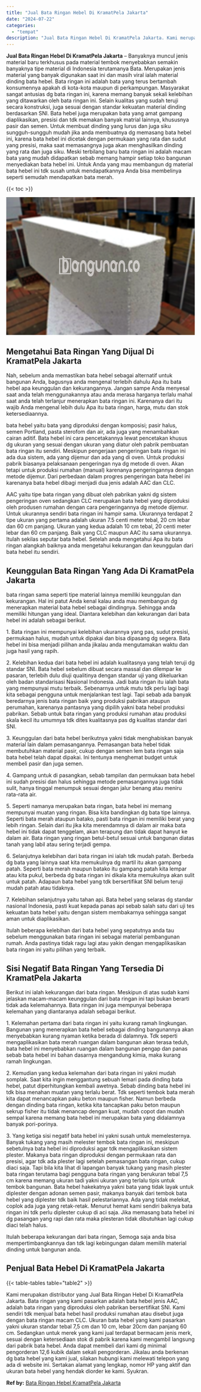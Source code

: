 ```yaml
---
title: "Jual Bata Ringan Hebel Di KramatPela Jakarta"
date: "2024-07-22"
categories: 
  - "tempat"
description: "Jual Bata Ringan Hebel Di KramatPela Jakarta. Kami merupakan distributor yang Jual Bata Ringan Hebel Di KramatPela Jakarta. Bata ringan yang kami pasarkan ad..."
---
```


**Jual Bata Ringan Hebel Di KramatPela Jakarta** – Banyaknya muncul jenis material baru terkhusus pada material tembok menyebabkan semakin banyaknya tipe material di Indonesia terutamanya Bata. Merupakan jenis material yang banyak digunakan saat ini dan masih viral ialah material dinding bata hebel. Bata ringan ini adalah bata yang terus bertambah konsumennya apakah di kota-kota maupun di perkampungan. Masyarakat sangat antusias dg bata ringan ini, karena memang banyak sekali kelebihan yang ditawarkan oleh bata ringan ini. Selain kualitas yang sudah teruji secara konstruksi, juga sesuai dengan standar kekuatan material dinding berdasarkan SNI. Bata hebel juga merupakan bata yang amat gampang diaplikasikan, presisi dan tdk memakan banyak matrial lainnya, khususnya pasir dan semen. Untuk membuat dinding yang lurus dan juga siku sungguh-sungguh mudah jika anda membuatnya dg memasang bata hebel ini, karena bata hebel ini dicetak dengan permukaan yang rata dan sudut yang presisi, maka saat memasangnya juga akan menghasilkan dinding yang rata dan juga siku. Meski terbilang baru bata ringan ini adalah macam bata yang mudah didapatkan sebab memang hampir setiap toko bangunan menyediakan bata hebel ini. Untuk Anda yang mau membangun dg material bata hebel ini tdk susah untuk mendapatkannya Anda bisa membelinya seperti semudah mendapatkan bata merah.

{{< toc >}}

![Jual Bata Ringan Hebel Di KramatPela Jakarta](/images/jual-hebel-murah-30.png)

## Mengetahui Bata Ringan Yang Dijual Di KramatPela Jakarta

Nah, sebelum anda memastikan bata hebel sebagai alternatif untuk bangunan Anda, bagusnya anda mengenal terlebih dahulu Apa itu bata hebel apa keunggulan dan kekurangannya. Jangan sampe Anda menyesal saat anda telah menggunakannya atau anda merasa harganya terlalu mahal saat anda telah terlanjur menerapkan bata ringan ini. Karenanya dari itu wajib Anda mengenal lebih dulu Apa itu bata ringan, harga, mutu dan stok ketersediaannya.

bata hebel yaitu bata yang diproduksi dengan komposisi; pasir halus, semen Portland, pasta sterofom dan air, ada juga yang menambahkan cairan aditif. Bata hebel ini cara pencetakannya lewat pencetakan khusus dg ukuran yang sesuai dengan ukuran yang diatur oleh pabrik pembuatan bata ringan itu sendiri. Meskipun pengerjaan pengeringan bata ringan ini ada dua sistem, ada yang dijemur dan ada yang di oven. Untuk produksi pabrik biasanya pelaksanaan pengeringan nya dg metode di oven. Akan tetapi untuk produksi rumahan (manual) karenanya pengeringannya dengan metode dijemur. Dari perbedaan dalam progres pengeringan bata hebel ini karenanya bata hebel dibagi menjadi dua jenis adalah AAC dan CLC.

AAC yaitu tipe bata ringan yang dibuat oleh pabrikan yakni dg sistem pengeringan oven sedangkan CLC merupakan bata hebel yang diproduksi oleh produsen rumahan dengan cara pengeringannya dg metode dijemur. Untuk ukurannya sendiri bata ringan ini hampir sama. Ukurannya terdapat 2 tipe ukuran yang pertama adalah ukuran 7.5 centi meter tebal, 20 cm lebar dan 60 cm panjang. Ukuran yang kedua adalah 10 cm tebal, 20 centi meter lebar dan 60 cm panjang. Baik yang CLC maupun AAC itu sama ukurannya. Itulah sekilas seputar bata hebel. Setelah anda mengetahui Apa itu bata ringan alangkah baiknya anda mengetahui kekurangan dan keunggulan dari bata hebel itu sendiri.

## Keunggulan Bata Ringan Yang Ada Di KramatPela Jakarta

bata ringan sama seperti tipe material lainnya memiliki keunggulan dan kekurangan. Hal ini patut Anda kenal kalau anda mau membangun dg menerapkan material bata hebel sebagai dindingnya. Sehingga anda memiliki hitungan yang ideal. Diantara kelebihan dan kekurangan dari bata hebel ini adalah sebagai berikut.

1\. Bata ringan ini mempunyai kelebihan ukurannya yang pas, sudut presisi, permukaan halus, mudah untuk dipakai dan bisa dipasang dg segera. Bata hebel ini bisa menjadi pilihan anda jikalau anda mengutamakan waktu dan juga hasil yang rapih.

2\. Kelebihan kedua dari bata hebel ini adalah kualitasnya yang telah teruji dg standar SNI. Bata hebel sebelum dibuat secara massal dan dilempar ke pasaran, terlebih dulu diuji qualitinya dengan standar uji yang dikeluarkan oleh badan standarisasi Nasional Indonesia. Jadi bata ringan itu ialah bata yang mempunyai mutu terbaik. Sebenarnya untuk mutu tdk perlu lagi bagi kita sebagai pengguna untuk menjalankan test lagi. Tapi sebab ada banyak beredarnya jenis bata ringan baik yang produksi pabrikan ataupun perumahan, karenanya pantasnya yang dipilih yakni bata hebel produksi pabrikan. Sebab untuk bata ringan yang produksi rumahan atau produksi skala kecil itu umumnya tdk dites kualitasnya pas dg kualitas standar dari SNI.

3\. Keunggulan dari bata hebel berikutnya yakni tidak menghabiskan banyak material lain dalam pemasangannya. Pemasangan bata hebel tidak membutuhkan material pasir, cukup dengan semen lem bata ringan saja bata hebel telah dapat dipakai. Ini tentunya menghemat budget untuk membeli pasir dan juga semen.

4\. Gampang untuk di pasangkan, sebab tampilan dan permukaan bata hebel ini sudah presisi dan halus sehingga metode pemasangannya juga tidak sulit, hanya tinggal menumpuk sesuai dengan jalur benang atau meniru rata-rata air.

5\. Seperti namanya merupakan bata ringan, bata hebel ini memang mempunyai muatan yang ringan. Bisa kita bandingkan dg bata tipe lainnya. Seperti bata merah ataupun batako, pasti bata ringan ini memiliki berat yang lebih ringan. Selain dari itu jika kita merendamnya di dalam air maka bata hebel ini tidak dapat tenggelam, akan terapung dan tidak dapat hanyut ke dalam air. Bata ringan yang ringan betul-betul sesuai untuk bangunan diatas tanah yang labil atau sering terjadi gempa.

6\. Selanjutnya kelebihan dari bata ringan ini ialah tdk mudah patah. Berbeda dg bata yang lainnya saat kita memukulnya dg martil itu akan gampang patah. Seperti bata merah maupun batako itu gampang patah kita lempar atau kita pukul, berbeda dg bata ringan ini dikala kita memukulnya akan sulit untuk patah. Adapaun bata hebel yang tdk bersertifikat SNI belum teruji mudah patah atau tidaknya.

7\. Kelebihan selanjutnya yaitu tahan api. Bata hebel yang selaras dg standar nasional Indonesia, pasti kuat kepada panas api sebab salah satu dari uji tes kekuatan bata hebel yaitu dengan sistem membakarnya sehingga sangat aman untuk diaplikasikan.

Itulah beberapa kelebihan dari bata hebel yang sepatutnya anda tau sebelum menggunakan bata ringan ini sebagai material pembangunan rumah. Anda pastinya tidak ragu lagi atau yakin dengan mengaplikasikan bata ringan ini yaitu pilihan yang terbaik.

## Sisi Negatif Bata Ringan Yang Tersedia Di KramatPela Jakarta

Berikut ini ialah kekurangan dari bata ringan. Meskipun di atas sudah kami jelaskan macam-macam keunggulan dari bata ringan ini tapi bukan berarti tidak ada kelemahannya. Bata ringan ini juga mempunyai beberapa kelemahan yang diantaranya adalah sebagai berikut.

1\. Kelemahan pertama dari bata ringan ini yaitu kurang ramah lingkungan. Bangunan yang menerapkan bata hebel sebagai dinding bangunannya akan menyebabkan kurang nyaman ketika berada di dalamnya. Tdk seperti mengaplikasikan bata merah ruangan dalam bangunan akan terasa teduh, bata hebel ini menyebabkan ruangan dalam bangunan pengap dan panas sebab bata hebel ini bahan dasarnya mengandung kimia, maka kurang ramah lingkungan.

2\. Kemudian yang kedua kelemahan dari bata ringan ini yakni mudah somplak. Saat kita ingin menggantung sebuah lemari pada dinding bata hebel, patut diperhitungkan kembali awetnya. Sebab dinding bata hebel ini tdk bisa menahan muatan yang terlalu berat. Tdk seperti tembok bata merah kita dapat menancapkan paku beton maupun fisher. Namun berbeda dengan dinding bata ringan, ketika kita tancapkan paku beton maupun sekrup fisher itu tidak menancap dengan kuat, mudah copot dan mudah sempal karena memang bata hebel ini merupakan bata yang didalamnya banyak pori-porinya.

3\. Yang ketiga sisi negatif bata hebel ini yakni susah untuk memelesternya. Banyak tukang yang masih melester tembok bata ringan ini, meskipun sebetulnya bata hebel ini diproduksi agar tdk mengaplikasikan sistem plester. Makanya bata ringan diproduksi dengan permukaan rata dan presisi, agar tdk ada plester lagi setelah pemasangan bata ringan, cukup diaci saja. Tapi bila kita lihat di lapangan banyak tukang yang masih plester bata ringan terutama bagi pengguna bata ringan yang berukuran tebal 7,5 cm karena memang ukuran tadi yakni ukuran yang terlalu tipis untuk tembok bangunan. Bata hebel hakekatnya yakni bata yang tidak layak untuk diplester dengan adonan semen pasir, makanya banyak dari tembok bata hebel yang diplester tdk baik hasil pelestariannya. Ada yang tidak melekat, coplok ada juga yang retak-retak. Menurut hemat kami sendiri baiknya bata ringan ini tdk perlu diplester cukup di aci saja. Jika memasang bata hebel ini dg pasangan yang rapi dan rata maka plesteran tidak dibutuhkan lagi cukup diaci telah halus.

Itulah beberapa kekurangan dari bata ringan, Semoga saja anda bisa mempertimbangkannya dan tdk lagi kebingungan dalam memilih material dinding untuk bangunan anda.

## Penjual Bata Hebel Di KramatPela Jakarta

{{< table-tables table="table2" >}}

Kami merupakan distributor yang Jual Bata Ringan Hebel Di KramatPela Jakarta. Bata ringan yang kami pasarkan adalah bata hebel jenis AAC, adalah bata ringan yang diproduksi oleh pabrikan bersertifikat SNI. Kami sendiri tdk menjual bata hebel hasil produksi rumahan atau disebut juga dengan bata ringan macam CLC. Ukuran bata hebel yang kami pasarkan yakni ukuran standar tebal 7,5 cm dan 10 cm, lebar 20cm dan panjang 60 cm. Sedangkan untuk merek yang kami jual terdapat bermacam jenis merk, sesuai dengan ketersediaan stok di pabrik karena kami mengambil langsung dari pabrik bata hebel. Anda dapat membeli dari kami dg minimal pengorderan 12,6 kubik dalam sekali pengorderan. Jikalau anda berkenan dg bata hebel yang kami jual, silakan hubungi kami melewati telepon yang ada di website ini. Sertakan alamat yang lengkap, nomor HP yang aktif dan ukuran bata hebel yang hendak diorder ke kami. Syukran.

**Ref by:** [Bata Ringan Hebel KramatPela Jakarta](https://id.wikipedia.org/wiki/Bata)
